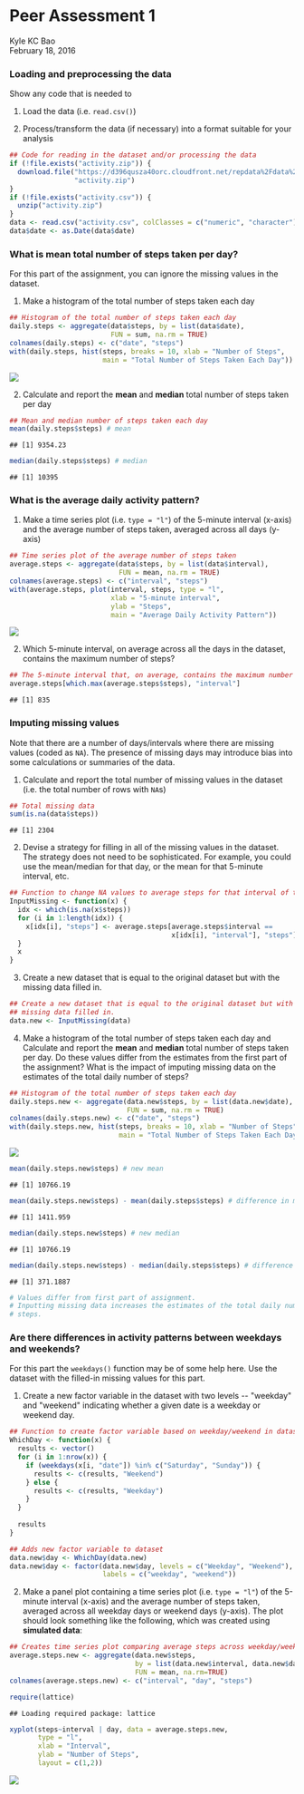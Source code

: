 # Peer Assessment 1
Kyle KC Bao  
February 18, 2016  

### Loading and preprocessing the data

Show any code that is needed to

1. Load the data (i.e. `read.csv()`)

2. Process/transform the data (if necessary) into a format suitable for your analysis


```r
## Code for reading in the dataset and/or processing the data
if (!file.exists("activity.zip")) {
  download.file("https://d396qusza40orc.cloudfront.net/repdata%2Fdata%2Factivity.zip",
                "activity.zip")
}
if (!file.exists("activity.csv")) {
  unzip("activity.zip")
}
data <- read.csv("activity.csv", colClasses = c("numeric", "character"))
data$date <- as.Date(data$date)
```

### What is mean total number of steps taken per day?

For this part of the assignment, you can ignore the missing values in
the dataset.

1. Make a histogram of the total number of steps taken each day


```r
## Histogram of the total number of steps taken each day
daily.steps <- aggregate(data$steps, by = list(data$date),
                         FUN = sum, na.rm = TRUE)
colnames(daily.steps) <- c("date", "steps")
with(daily.steps, hist(steps, breaks = 10, xlab = "Number of Steps",
                       main = "Total Number of Steps Taken Each Day"))
```

![](PA1_template_files/figure-html/unnamed-chunk-2-1.png)

2. Calculate and report the **mean** and **median** total number of steps taken per day


```r
## Mean and median number of steps taken each day
mean(daily.steps$steps) # mean
```

```
## [1] 9354.23
```

```r
median(daily.steps$steps) # median
```

```
## [1] 10395
```

### What is the average daily activity pattern?

1. Make a time series plot (i.e. `type = "l"`) of the 5-minute interval (x-axis) and the average number of steps taken, averaged across all days (y-axis)


```r
## Time series plot of the average number of steps taken
average.steps <- aggregate(data$steps, by = list(data$interval),
                           FUN = mean, na.rm = TRUE)
colnames(average.steps) <- c("interval", "steps")
with(average.steps, plot(interval, steps, type = "l",
                         xlab = "5-minute interval",
                         ylab = "Steps",
                         main = "Average Daily Activity Pattern"))
```

![](PA1_template_files/figure-html/unnamed-chunk-4-1.png)

2. Which 5-minute interval, on average across all the days in the dataset, contains the maximum number of steps?


```r
## The 5-minute interval that, on average, contains the maximum number of steps
average.steps[which.max(average.steps$steps), "interval"]
```

```
## [1] 835
```

### Imputing missing values

Note that there are a number of days/intervals where there are missing
values (coded as `NA`). The presence of missing days may introduce
bias into some calculations or summaries of the data.

1. Calculate and report the total number of missing values in the dataset (i.e. the total number of rows with `NA`s)


```r
## Total missing data
sum(is.na(data$steps))
```

```
## [1] 2304
```

2. Devise a strategy for filling in all of the missing values in the dataset. The strategy does not need to be sophisticated. For example, you could use the mean/median for that day, or the mean for that 5-minute interval, etc.


```r
## Function to change NA values to average steps for that interval of the day
InputMissing <- function(x) {
  idx <- which(is.na(x$steps))
  for (i in 1:length(idx)) {
    x[idx[i], "steps"] <- average.steps[average.steps$interval == 
                                        x[idx[i], "interval"], "steps"]
  }
  x
}
```

3. Create a new dataset that is equal to the original dataset but with the missing data filled in.


```r
## Create a new dataset that is equal to the original dataset but with the 
## missing data filled in.
data.new <- InputMissing(data)
```

4. Make a histogram of the total number of steps taken each day and Calculate and report the **mean** and **median** total number of steps taken per day. Do these values differ from the estimates from the first part of the assignment? What is the impact of imputing missing data on the estimates of the total daily number of steps?


```r
## Histogram of the total number of steps taken each day
daily.steps.new <- aggregate(data.new$steps, by = list(data.new$date), 
                             FUN = sum, na.rm = TRUE)
colnames(daily.steps.new) <- c("date", "steps")
with(daily.steps.new, hist(steps, breaks = 10, xlab = "Number of Steps", 
                           main = "Total Number of Steps Taken Each Day"))
```

![](PA1_template_files/figure-html/unnamed-chunk-9-1.png)

```r
mean(daily.steps.new$steps) # new mean
```

```
## [1] 10766.19
```

```r
mean(daily.steps.new$steps) - mean(daily.steps$steps) # difference in mean
```

```
## [1] 1411.959
```

```r
median(daily.steps.new$steps) # new median
```

```
## [1] 10766.19
```

```r
median(daily.steps.new$steps) - median(daily.steps$steps) # difference in median
```

```
## [1] 371.1887
```

```r
# Values differ from first part of assignment.
# Inputting missing data increases the estimates of the total daily number of
# steps.
```

### Are there differences in activity patterns between weekdays and weekends?

For this part the `weekdays()` function may be of some help here. Use
the dataset with the filled-in missing values for this part.

1. Create a new factor variable in the dataset with two levels -- "weekday" and "weekend" indicating whether a given date is a weekday or weekend day.


```r
## Function to create factor variable based on weekday/weekend in dataset
WhichDay <- function(x) {
  results <- vector()
  for (i in 1:nrow(x)) {
    if (weekdays(x[i, "date"]) %in% c("Saturday", "Sunday")) {
      results <- c(results, "Weekend")
    } else {
      results <- c(results, "Weekday")
    }
  }
  
  results
}

## Adds new factor variable to dataset
data.new$day <- WhichDay(data.new)
data.new$day <- factor(data.new$day, levels = c("Weekday", "Weekend"), 
                       labels = c("weekday", "weekend"))
```

2. Make a panel plot containing a time series plot (i.e. `type = "l"`) of the 5-minute interval (x-axis) and the average number of steps taken, averaged across all weekday days or weekend days (y-axis). The plot should look something like the following, which was created using **simulated data**:


```r
## Creates time series plot comparing average steps across weekday/weekend days. 
average.steps.new <- aggregate(data.new$steps, 
                               by = list(data.new$interval, data.new$day), 
                               FUN = mean, na.rm=TRUE)
colnames(average.steps.new) <- c("interval", "day", "steps")

require(lattice)
```

```
## Loading required package: lattice
```

```r
xyplot(steps~interval | day, data = average.steps.new,
       type = "l",
       xlab = "Interval",
       ylab = "Number of Steps",
       layout = c(1,2))
```

![](PA1_template_files/figure-html/unnamed-chunk-11-1.png)

